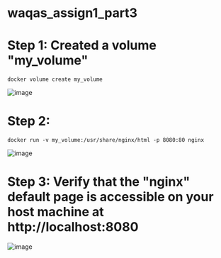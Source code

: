 # waqas_assign1_part3
# Step 1: Created a volume "my_volume"
```
docker volume create my_volume
```
![image](https://github.com/mwaqaskh/waqas_assign1_part3/assets/39801941/3b69ac48-0af4-416c-8b01-a3df4fdaa767)

# Step 2:
```
docker run -v my_volume:/usr/share/nginx/html -p 8080:80 nginx
```

![image](https://github.com/mwaqaskh/waqas_assign1_part3/assets/39801941/1ebdc36f-9812-47b1-bb58-8ee46d528ab9)

# Step 3: Verify that the "nginx" default page is accessible on your host machine at http://localhost:8080

![image](https://github.com/mwaqaskh/waqas_assign1_part3/assets/39801941/10370b23-fcc6-403b-8f93-57cbddd35079)
